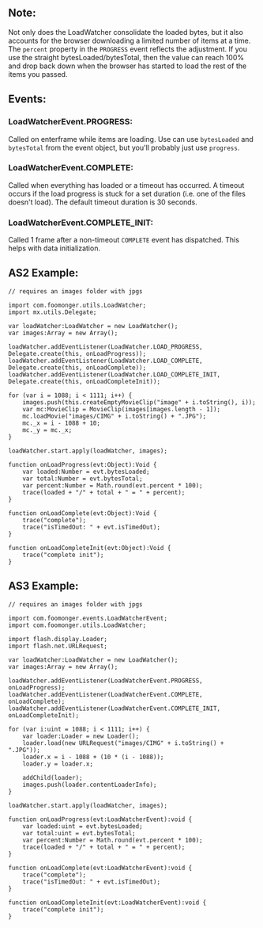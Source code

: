 ## Note: ##
Not only does the LoadWatcher consolidate the loaded bytes, but it also accounts for the browser downloading a limited number of items at a time.  The `percent` property in the `PROGRESS` event reflects the adjustment.  If you use the straight bytesLoaded/bytesTotal, then the value can reach 100% and drop back down when the browser has started to load the rest of the items you passed.

## Events: ##

### LoadWatcherEvent.PROGRESS: ###
Called on enterframe while items are loading.
Use can use `bytesLoaded` and `bytesTotal` from the event object, but you'll probably just use `progress`.

### LoadWatcherEvent.COMPLETE: ###
Called when everything has loaded or a timeout has occurred.  A timeout occurs if the load progress is stuck for a set duration (i.e. one of the files doesn't load).  The default timeout duration is 30 seconds.

### LoadWatcherEvent.COMPLETE\_INIT: ###
Called 1 frame after a non-timeout `COMPLETE` event has dispatched.  This helps with data initialization.

## AS2 Example: ##
```
// requires an images folder with jpgs

import com.foomonger.utils.LoadWatcher;
import mx.utils.Delegate;
        
var loadWatcher:LoadWatcher = new LoadWatcher();
var images:Array = new Array();

loadWatcher.addEventListener(LoadWatcher.LOAD_PROGRESS, Delegate.create(this, onLoadProgress));
loadWatcher.addEventListener(LoadWatcher.LOAD_COMPLETE, Delegate.create(this, onLoadComplete));
loadWatcher.addEventListener(LoadWatcher.LOAD_COMPLETE_INIT, Delegate.create(this, onLoadCompleteInit));

for (var i = 1088; i < 1111; i++) {
	images.push(this.createEmptyMovieClip("image" + i.toString(), i));
	var mc:MovieClip = MovieClip(images[images.length - 1]);
	mc.loadMovie("images/CIMG" + i.toString() + ".JPG");
	mc._x = i - 1088 + 10;
	mc._y = mc._x;
}

loadWatcher.start.apply(loadWatcher, images);

function onLoadProgress(evt:Object):Void {
	var loaded:Number = evt.bytesLoaded;
	var total:Number = evt.bytesTotal;
	var percent:Number = Math.round(evt.percent * 100); 
	trace(loaded + "/" + total + " = " + percent);
}

function onLoadComplete(evt:Object):Void {
	trace("complete");
	trace("isTimedOut: " + evt.isTimedOut);
}

function onLoadCompleteInit(evt:Object):Void {
	trace("complete init");
}
```

## AS3 Example: ##
```
// requires an images folder with jpgs

import com.foomonger.events.LoadWatcherEvent;
import com.foomonger.utils.LoadWatcher;

import flash.display.Loader;
import flash.net.URLRequest;

var loadWatcher:LoadWatcher = new LoadWatcher();
var images:Array = new Array();

loadWatcher.addEventListener(LoadWatcherEvent.PROGRESS, onLoadProgress);
loadWatcher.addEventListener(LoadWatcherEvent.COMPLETE, onLoadComplete);
loadWatcher.addEventListener(LoadWatcherEvent.COMPLETE_INIT, onLoadCompleteInit);

for (var i:uint = 1088; i < 1111; i++) {		
	var loader:Loader = new Loader();
	loader.load(new URLRequest("images/CIMG" + i.toString() + ".JPG"));
	loader.x = i - 1088 + (10 * (i - 1088));
	loader.y = loader.x;
	
	addChild(loader);
	images.push(loader.contentLoaderInfo);
}

loadWatcher.start.apply(loadWatcher, images);

function onLoadProgress(evt:LoadWatcherEvent):void {
	var loaded:uint = evt.bytesLoaded;
	var total:uint = evt.bytesTotal;
	var percent:Number = Math.round(evt.percent * 100); 
	trace(loaded + "/" + total + " = " + percent);
}

function onLoadComplete(evt:LoadWatcherEvent):void {
	trace("complete");
	trace("isTimedOut: " + evt.isTimedOut);
}

function onLoadCompleteInit(evt:LoadWatcherEvent):void {
	trace("complete init");
}
```